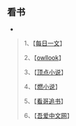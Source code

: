 看书
---
-

> 1、【[每日一文](https://meiriyiwen.com/)】
>
> 2、【[owllook](https://www.owllook.net/md/qidian)】
>
> 3、【[顶点小说](https://m.x23us.com/)】
>
> 4、【[燃小说](https://m.ranwena.com/)】
>
> 5、【[看哥追书](https://m.seego.co/)】
>
> 6、【[吾爱中文网](http://m.5izww.com/)】

